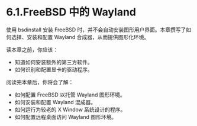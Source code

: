 # 6.1.FreeBSD 中的 Wayland

使用 bsdinstall 安装 FreeBSD 时，并不会自动安装图形用户界面。本章撰写了如何选择、安装和配置 Wayland 合成器，从而提供图形化环境。

读本章之前，你应该：

* 知道如何安装额外的第三方软件。
* 如何识别和配置显卡的驱动程序。

阅读完本章后，你将会了解：

* 如何配置 FreeBSD 以托管 Wayland 图形环境。
* 如何安装和配置 Wayland 混成器。
* 如何运行为较老的 X Window 系统设计的程序。
* 如何配置远程桌面访问 Wayland 图形环境。
